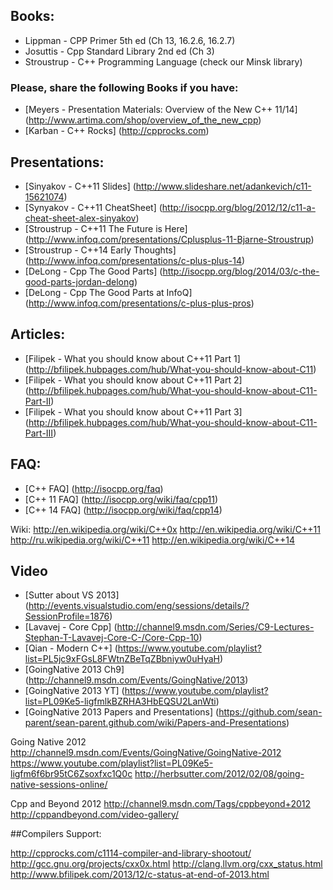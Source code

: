 ## Books:

* Lippman - CPP Primer 5th ed (Ch 13, 16.2.6, 16.2.7)
* Josuttis - Cpp Standard Library 2nd ed (Ch 3)
* Stroustrup - C++ Programming Language (check our Minsk library)

### Please, share the following Books if you have:

* [Meyers - Presentation Materials: Overview of the New C++ 11/14] (http://www.artima.com/shop/overview_of_the_new_cpp)
* [Karban - C++ Rocks] (http://cpprocks.com)

## Presentations:

* [Sinyakov - C++11 Slides] (http://www.slideshare.net/adankevich/c11-15621074)
* [Synyakov - C++11 CheatSheet] (http://isocpp.org/blog/2012/12/c11-a-cheat-sheet-alex-sinyakov)
* [Stroustrup - C++11 The Future is Here] (http://www.infoq.com/presentations/Cplusplus-11-Bjarne-Stroustrup)
* [Stroustrup - C++14 Early Thoughts] (http://www.infoq.com/presentations/c-plus-plus-14)
* [DeLong - Cpp The Good Parts] (http://isocpp.org/blog/2014/03/c-the-good-parts-jordan-delong)
* [DeLong - Cpp The Good Parts at InfoQ] (http://www.infoq.com/presentations/c-plus-plus-pros)

## Articles:

* [Filipek - What you should know about C++11 Part 1] (http://bfilipek.hubpages.com/hub/What-you-should-know-about-C11)
* [Filipek - What you should know about C++11 Part 2] (http://bfilipek.hubpages.com/hub/What-you-should-know-about-C11-Part-II)
* [Filipek - What you should know about C++11 Part 3] (http://bfilipek.hubpages.com/hub/What-you-should-know-about-C11-Part-III)

## FAQ:

* [C++ FAQ] (http://isocpp.org/faq)
* [C++ 11 FAQ] (http://isocpp.org/wiki/faq/cpp11)
* [C++ 14 FAQ] (http://isocpp.org/wiki/faq/cpp14)

Wiki:
  http://en.wikipedia.org/wiki/C++0x
  http://en.wikipedia.org/wiki/C++11
    http://ru.wikipedia.org/wiki/C++11
  http://en.wikipedia.org/wiki/C++14

## Video

* [Sutter about VS 2013] (http://events.visualstudio.com/eng/sessions/details/?SessionProfile=1876)
* [Lavavej - Core Cpp] (http://channel9.msdn.com/Series/C9-Lectures-Stephan-T-Lavavej-Core-C-/Core-Cpp-10)
* [Qian - Modern C++] (https://www.youtube.com/playlist?list=PL5jc9xFGsL8FWtnZBeTqZBbniyw0uHyaH)
* [GoingNative 2013 Ch9] (http://channel9.msdn.com/Events/GoingNative/2013)
* [GoingNative 2013 YT] (https://www.youtube.com/playlist?list=PL09Ke5-ligfmlkBZRHA3HbEQSU2LanWti)
* [GoingNative 2013 Papers and Presentations]  (https://github.com/sean-parent/sean-parent.github.com/wiki/Papers-and-Presentations)

Going Native 2012
  http://channel9.msdn.com/Events/GoingNative/GoingNative-2012
  https://www.youtube.com/playlist?list=PL09Ke5-ligfm6f6br95tC6Zsoxfxc1Q0c
  http://herbsutter.com/2012/02/08/going-native-sessions-online/

Cpp and Beyond 2012
  http://channel9.msdn.com/Tags/cppbeyond+2012
  http://cppandbeyond.com/video-gallery/

##Compilers Support:

  http://cpprocks.com/c1114-compiler-and-library-shootout/
  http://gcc.gnu.org/projects/cxx0x.html
  http://clang.llvm.org/cxx_status.html
  http://www.bfilipek.com/2013/12/c-status-at-end-of-2013.html
